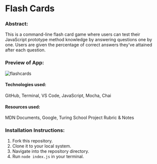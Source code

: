 # Flash Cards

### Abstract:

This is a command-line flash card game where users can test their JavaScript prototype method knowledge by answering questions one by one. Users are given the percentage of correct answers they've attained after each question.

### Preview of App:
![flashcards](https://github.com/joh-ann/flashcards-starter/assets/126308696/e5c980fb-9de0-4b07-bf1d-f6e7724720db)

#### Technologies used: 
GitHub, Terminal, VS Code, JavaScript, Mocha, Chai

#### Resources used: 
MDN Documents, Google, Turing School Project Rubric & Notes

### Installation Instructions:

1. Fork this repository.
2. Clone it to your local system.
3. Navigate into the repository directory.
4. Run `node index.js` in your terminal.
